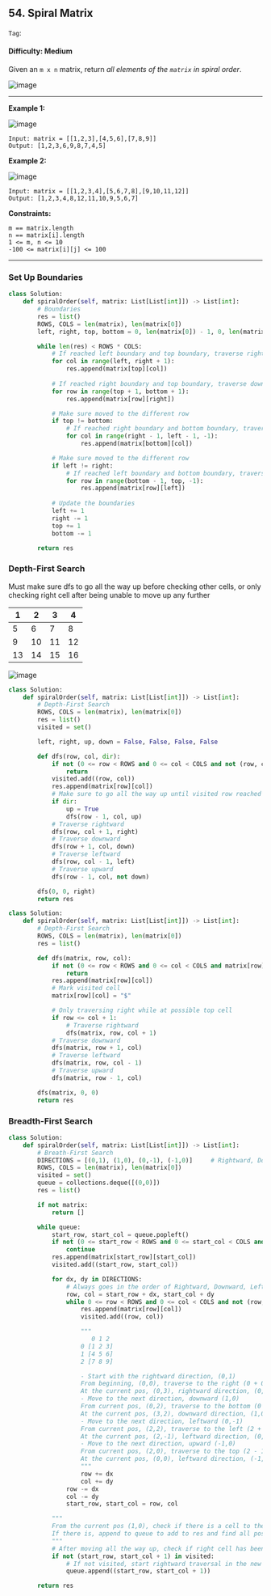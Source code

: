 ## 54. Spiral Matrix

```Tag```:

#### Difficulty: Medium

Given an ```m x n``` matrix, return _all elements of the ```matrix``` in spiral order_.

![image](https://user-images.githubusercontent.com/35042430/209489352-7ccb0e0c-7071-4883-99ca-b5c9bae6ce06.png)

---

__Example 1:__

![image](https://assets.leetcode.com/uploads/2020/11/13/spiral1.jpg)
```
Input: matrix = [[1,2,3],[4,5,6],[7,8,9]]
Output: [1,2,3,6,9,8,7,4,5]
```

__Example 2:__

![image](https://assets.leetcode.com/uploads/2020/11/13/spiral.jpg)
```
Input: matrix = [[1,2,3,4],[5,6,7,8],[9,10,11,12]]
Output: [1,2,3,4,8,12,11,10,9,5,6,7]
```

__Constraints:__

```
m == matrix.length
n == matrix[i].length
1 <= m, n <= 10
-100 <= matrix[i][j] <= 100
```

---

### Set Up Boundaries

```Python
class Solution:
    def spiralOrder(self, matrix: List[List[int]]) -> List[int]:
        # Boundaries
        res = list()
        ROWS, COLS = len(matrix), len(matrix[0])
        left, right, top, bottom = 0, len(matrix[0]) - 1, 0, len(matrix) - 1

        while len(res) < ROWS * COLS:
            # If reached left boundary and top boundary, traverse rightward
            for col in range(left, right + 1):
                res.append(matrix[top][col])
            
            # If reached right boundary and top boundary, traverse downward
            for row in range(top + 1, bottom + 1):
                res.append(matrix[row][right])

            # Make sure moved to the different row
            if top != bottom:
                # If reached right boundary and bottom boundary, traverse backward to leftward
                for col in range(right - 1, left - 1, -1):
                    res.append(matrix[bottom][col])

            # Make sure moved to the different row
            if left != right:
                # If reached left boundary and bottom boundary, traverse upward
                for row in range(bottom - 1, top, -1):
                    res.append(matrix[row][left])
            
            # Update the boundaries
            left += 1
            right -= 1
            top += 1
            bottom -= 1

        return res
```

### Depth-First Search

Must make sure dfs to go all the way up before checking other cells, or only checking right cell after being unable to move up any further

|1|2|3|4|
|--|--|--|--
|5|6|7|8|
|9|10|11|12|
|13|14|15|16

![image](https://user-images.githubusercontent.com/35042430/209625162-71312a0c-a0c9-421d-b5c0-e53152ba89c5.png)
        
```Python
class Solution:
    def spiralOrder(self, matrix: List[List[int]]) -> List[int]:
        # Depth-First Search
        ROWS, COLS = len(matrix), len(matrix[0])
        res = list()
        visited = set()

        left, right, up, down = False, False, False, False

        def dfs(row, col, dir):
            if not (0 <= row < ROWS and 0 <= col < COLS and not (row, col) in visited):
                return
            visited.add((row, col))
            res.append(matrix[row][col])
            # Make sure to go all the way up until visited row reached
            if dir:
                up = True
                dfs(row - 1, col, up)
            # Traverse rightward
            dfs(row, col + 1, right)
            # Traverse downward
            dfs(row + 1, col, down)
            # Traverse leftward
            dfs(row, col - 1, left)
            # Traverse upward
            dfs(row - 1, col, not down)

        dfs(0, 0, right)
        return res
```

```Python
class Solution:
    def spiralOrder(self, matrix: List[List[int]]) -> List[int]:
        # Depth-First Search
        ROWS, COLS = len(matrix), len(matrix[0])
        res = list()

        def dfs(matrix, row, col):
            if not (0 <= row < ROWS and 0 <= col < COLS and matrix[row][col] != "$"):
                return
            res.append(matrix[row][col])
            # Mark visited cell
            matrix[row][col] = "$"  

            # Only traversing right while at possible top cell
            if row <= col + 1:
                # Traverse rightward                
                dfs(matrix, row, col + 1)  
            # Traverse downward
            dfs(matrix, row + 1, col)
            # Traverse leftward
            dfs(matrix, row, col - 1)
            # Traverse upward
            dfs(matrix, row - 1, col)

        dfs(matrix, 0, 0)
        return res
```

### Breadth-First Search

```Python
class Solution:
    def spiralOrder(self, matrix: List[List[int]]) -> List[int]:
        # Breath-First Search
        DIRECTIONS = [(0,1), (1,0), (0,-1), (-1,0)]     # Rightward, Downward, Leftward, Upward
        ROWS, COLS = len(matrix), len(matrix[0])
        visited = set()
        queue = collections.deque([(0,0)])
        res = list()

        if not matrix:
            return []

        while queue:
            start_row, start_col = queue.popleft()
            if not (0 <= start_row < ROWS and 0 <= start_col < COLS and not (start_row, start_col) in visited):
                continue
            res.append(matrix[start_row][start_col])
            visited.add((start_row, start_col))

            for dx, dy in DIRECTIONS:
                # Always goes in the order of Rightward, Downward, Leftward, Upward
                row, col = start_row + dx, start_col + dy
                while 0 <= row < ROWS and 0 <= col < COLS and not (row, col) in visited:
                    res.append(matrix[row][col])
                    visited.add((row, col))

                    """
                       0 1 2
                    0 [1 2 3]
                    1 [4 5 6]
                    2 [7 8 9]

                    - Start with the rightward direction, (0,1)
                    From beginning, (0,0), traverse to the right (0 + 0, 0 + 1). After reaching the last column, exit while loop
                    At the current pos, (0,3), rightward direction, (0,1), update pos (0 - 0, 3 - 1), update start pos (0,2)
                    - Move to the next direction, downward (1,0)
                    From current pos, (0,2), traverse to the bottom (0 + 1, 2 + 0). After reaching the last row, exit while loop
                    At the current pos, (3,2), downward direction, (1,0), update pos (3 - 1, 2 - 0), update start pos (2,2)
                    - Move to the next direction, leftward (0,-1)
                    From current pos, (2,2), traverse to the left (2 + 0, 2 - 1). After reaching the first column, exit while loop
                    At the current pos, (2,-1), leftward direction, (0,-1), update pos (2 + 0, -1 - (-1)), update start pos (2,0)
                    - Move to the next direction, upward (-1,0)
                    From current pos, (2,0), traverse to the top (2 - 1, 0 + 0). After reaching the possible top row and visited cell, exit while loop
                    At the current pos, (0,0), leftward direction, (-1,0), update pos (0 - (-1), 0 - 0), update start pos (1,0)
                    """
                    row += dx
                    col += dy
                row -= dx
                col -= dy
                start_row, start_col = row, col

            """
            From the current pos (1,0), check if there is a cell to the right at (1, 0 + 1)
            If there is, append to queue to add to res and find all possible directions from that cell
            """
            # After moving all the way up, check if right cell has been visited
            if not (start_row, start_col + 1) in visited:
                # If not visited, start rightward traversal in the new row
                queue.append((start_row, start_col + 1))

        return res
```
